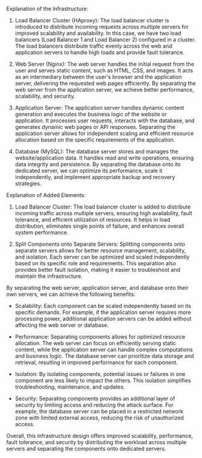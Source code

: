 Explanation of the Infrastructure:

1. Load Balancer Cluster (HAproxy): The load balancer cluster is introduced to distribute incoming requests across multiple servers for improved scalability and availability. In this case, we have two load balancers (Load Balancer 1 and Load Balancer 2) configured in a cluster. The load balancers distribute traffic evenly across the web and application servers to handle high loads and provide fault tolerance.

2. Web Server (Nginx): The web server handles the initial request from the user and serves static content, such as HTML, CSS, and images. It acts as an intermediary between the user's browser and the application server, delivering the requested web pages efficiently. By separating the web server from the application server, we achieve better performance, scalability, and security.

3. Application Server: The application server handles dynamic content generation and executes the business logic of the website or application. It processes user requests, interacts with the database, and generates dynamic web pages or API responses. Separating the application server allows for independent scaling and efficient resource allocation based on the specific requirements of the application.

4. Database (MySQL): The database server stores and manages the website/application data. It handles read and write operations, ensuring data integrity and persistence. By separating the database onto its dedicated server, we can optimize its performance, scale it independently, and implement appropriate backup and recovery strategies.

Explanation of Added Elements:

1. Load Balancer Cluster: The load balancer cluster is added to distribute incoming traffic across multiple servers, ensuring high availability, fault tolerance, and efficient utilization of resources. It helps in load distribution, eliminates single points of failure, and enhances overall system performance.

2. Split Components onto Separate Servers: Splitting components onto separate servers allows for better resource management, scalability, and isolation. Each server can be optimized and scaled independently based on its specific role and requirements. This separation also provides better fault isolation, making it easier to troubleshoot and maintain the infrastructure.

By separating the web server, application server, and database onto their own servers, we can achieve the following benefits:

- Scalability: Each component can be scaled independently based on its specific demands. For example, if the application server requires more processing power, additional application servers can be added without affecting the web server or database.

- Performance: Separating components allows for optimized resource allocation. The web server can focus on efficiently serving static content, while the application server can handle complex computations and business logic. The database server can prioritize data storage and retrieval, resulting in improved performance for each component.

- Isolation: By isolating components, potential issues or failures in one component are less likely to impact the others. This isolation simplifies troubleshooting, maintenance, and updates.

- Security: Separating components provides an additional layer of security by limiting access and reducing the attack surface. For example, the database server can be placed in a restricted network zone with limited external access, reducing the risk of unauthorized access.

Overall, this infrastructure design offers improved scalability, performance, fault tolerance, and security by distributing the workload across multiple servers and separating the components onto dedicated servers.
